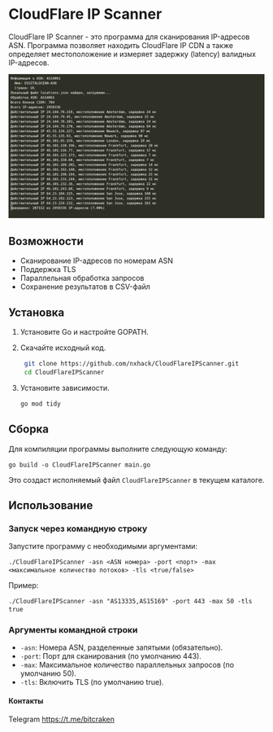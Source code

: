 # CloudFlare IP Scanner

CloudFlare IP Scanner - это программа для сканирования IP-адресов ASN. Программа позволяет находить CloudFlare IP CDN а также определяет местоположение и измеряет задержку (latency) валидных IP-адресов.

![GUI](/img.png)

## Возможности

- Сканирование IP-адресов по номерам ASN
- Поддержка TLS
- Параллельная обработка запросов
- Сохранение результатов в CSV-файл

## Установка

1. Установите Go и настройте GOPATH.
2. Скачайте исходный код.

   ```sh
    git clone https://github.com/nxhack/CloudFlareIPScanner.git
    cd CloudFlareIPScanner
   ```

4. Установите зависимости.

    ```sh
    go mod tidy
    ```

## Сборка

Для компиляции программы выполните следующую команду:

    go build -o CloudFlareIPScanner main.go

Это создаст исполняемый файл `CloudFlareIPScanner` в текущем каталоге.

## Использование

### Запуск через командную строку

Запустите программу с необходимыми аргументами:

    ./CloudFlareIPScanner -asn <ASN номера> -port <порт> -max <максимальное количество потоков> -tls <true/false>

Пример:

    ./CloudFlareIPScanner -asn "AS13335,AS15169" -port 443 -max 50 -tls true

### Аргументы командной строки

- `-asn`: Номера ASN, разделенные запятыми (обязательно).
- `-port`: Порт для сканирования (по умолчанию 443).
- `-max`: Максимальное количество параллельных запросов (по умолчанию 50).
- `-tls`: Включить TLS (по умолчанию true).

#### Контакты
Telegram https://t.me/bitcraken
